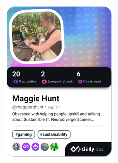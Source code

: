 <a href="https://app.daily.dev/maggierphunt"><img src="./devcard.png" width="356" alt="Maggie Hunt's Dev Card"/></a>
